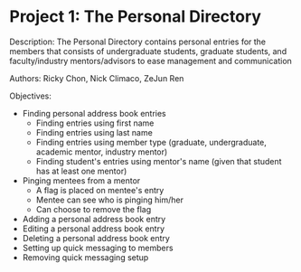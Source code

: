 # Project 1: The Personal Directory

   Description: The Personal Directory contains personal entries
   for the members that consists of undergraduate students, graduate students,
   and faculty/industry mentors/advisors to ease management and communication

   Authors: Ricky Chon, Nick Climaco, ZeJun Ren

   Objectives:
   + Finding personal address book entries
     - Finding entries using first name
     - Finding entries using last name
     - Finding entries using member type (graduate, undergraduate, academic
       mentor, industry mentor)
     - Finding student's entries using mentor's name (given that student has at
       least one mentor)
   + Pinging mentees from a mentor
     - A flag is placed on mentee's entry
     - Mentee can see who is pinging him/her
     - Can choose to remove the flag
   + Adding a personal address book entry
   + Editing a personal address book entry
   + Deleting a personal address book entry
   + Setting up quick messaging to members
   + Removing quick messaging setup
